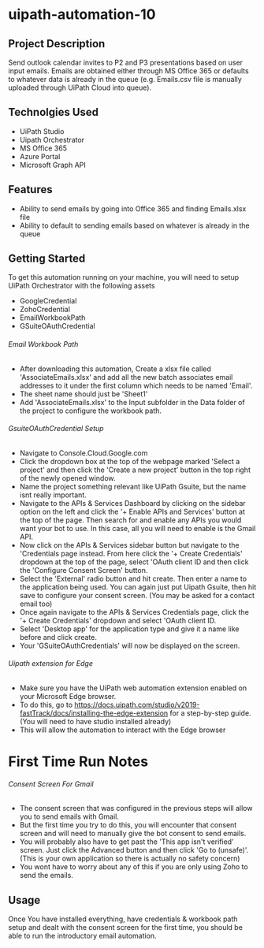 # uipath-automation-10

## Project Description

Send outlook calendar invites to P2 and P3 presentations based on user input emails. Emails are obtained either through MS Office 365 or defaults to whatever data is already in the queue (e.g. Emails.csv file is manually uploaded through UiPath Cloud into queue).

## Technolgies Used
* UiPath Studio
* Uipath Orchestrator
* MS Office 365
* Azure Portal
* Microsoft Graph API

## Features
* Ability to send emails by going into Office 365 and finding Emails.xlsx file
* Ability to default to sending emails based on whatever is already in the queue

## Getting Started
To get this automation running on your machine, you will need to setup UiPath Orchestrator with the following assets
* GoogleCredential
* ZohoCredential
* EmailWorkbookPath
* GSuiteOAuthCredential

###### Email Workbook Path

* After downloading this automation, Create a xlsx file called 'AssociateEmails.xlsx' and add all the new batch associates email addresses to it under the first column which needs to be named 'Email'.
* The sheet name should just be 'Sheet1' 
* Add 'AssociateEmails.xlsx' to the Input subfolder in the Data folder of the project to configure the workbook path.

###### GsuiteOAuthCredential Setup

* Navigate to Console.Cloud.Google.com
* Click the dropdown box at the top of the webpage marked 'Select a project' and then click the 'Create a new project' button in the top right of the newly opened window.
* Name the project something relevant like UiPath Gsuite, but the name isnt really important.
* Navigate to the APIs & Services Dashboard by clicking on the sidebar option on the left and click the '+ Enable APIs and Services' button at the top of the page. Then search for and enable any APIs you would want your bot to use. In this case, all you will need to enable is the Gmail API.
* Now click on the APIs & Services sidebar button but navigate to the 'Credentials page instead. From here click the '+ Create Credentials' dropdown at the top of the page, select 'OAuth client ID and then click the 'Configure Consent Screen' button.
* Select the 'External' radio button and hit create. Then enter a name to the application being used. You can again just put Uipath Gsuite, then hit save to configure your consent screen. (You may be asked for a contact email too)
* Once again navigate to the APIs & Services Credentials page, click the '+ Create Credentials' dropdown and select 'OAuth client ID.
* Select 'Desktop app' for the application type and give it a name like before and click create.
* Your 'GSuiteOAuthCredentials' will now be displayed on the screen.

###### Uipath extension for Edge

* Make sure you have the UiPath web automation extension enabled on your Microsoft Edge browser. 
* To do this, go to https://docs.uipath.com/studio/v2019-fastTrack/docs/installing-the-edge-extension for a step-by-step guide. (You will need to have studio installed already)
* This will allow the automation to interact with the Edge browser

# First Time Run Notes

###### Consent Screen For Gmail

* The consent screen that was configured in the previous steps will allow you to send emails with Gmail. 
* But the first time you try to do this, you will encounter that consent screen and will need to manually give the bot consent to send emails. 
* You will probably also have to get past the 'This app isn't verified' screen. Just click the Advanced button and then click 'Go to <App name>(unsafe)'. (This is your own application so there is actually no safety concern)
* You wont have to worry about any of this if you are only using Zoho to send the emails.

## Usage

Once You have installed everything, have credentials & workbook path setup and dealt with the consent screen for the first time, you should be able to run the introductory email automation.
